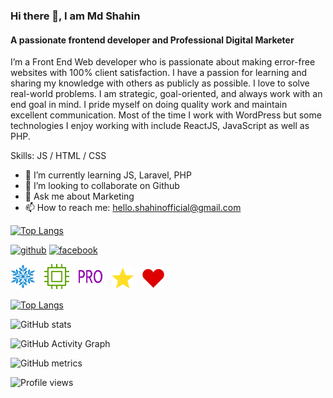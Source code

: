 ### Hi there 👋, I am Md Shahin
#### A passionate frontend developer and Professional Digital Marketer
I’m a Front End Web developer who is passionate about making error-free websites with 100% client satisfaction. I have a passion for learning and sharing my knowledge with others as publicly as possible. I love to solve real-world problems. I am strategic, goal-oriented, and always work with an end goal in mind. I pride myself on doing quality work and maintain excellent communication. Most of the time I work with WordPress but some technologies I enjoy working with include ReactJS, JavaScript as well as PHP.

Skills: JS / HTML / CSS

- 🌱 I’m currently learning JS, Laravel, PHP 
- 👯 I’m looking to collaborate on Github 
- 💬 Ask me about Marketing 
- 📫 How to reach me: hello.shahinofficial@gmail.com 

[![Top Langs](https://github-readme-stats.vercel.app/api/top-langs/?username=Shahinofficial&layout=compact)](https://github.com/Shahinofficial/github-readme-stats)

[<img src='https://cdn.jsdelivr.net/npm/simple-icons@3.0.1/icons/github.svg' alt='github' height='40'>](https://github.com/Shahinofficial)  [<img src='https://cdn.jsdelivr.net/npm/simple-icons@3.0.1/icons/facebook.svg' alt='facebook' height='40'>](https://www.facebook.com/mdshahin.me)  

<a href='https://archiveprogram.github.com/'><img src='https://raw.githubusercontent.com/acervenky/animated-github-badges/master/assets/acbadge.gif' width='40' height='40'></a> <a href='https://docs.github.com/en/developers'><img src='https://raw.githubusercontent.com/acervenky/animated-github-badges/master/assets/devbadge.gif' width='40' height='40'></a> <a href='https://github.com/pricing'><img src='https://raw.githubusercontent.com/acervenky/animated-github-badges/master/assets/pro.gif' width='40' height='40'></a> <a href='https://stars.github.com/'><img src='https://raw.githubusercontent.com/acervenky/animated-github-badges/master/assets/starbadge.gif' width='35' height='35'></a> <a href='https://docs.github.com/en/github/supporting-the-open-source-community-with-github-sponsors'><img src='https://raw.githubusercontent.com/acervenky/animated-github-badges/master/assets/sponsorbadge.gif' width='35' height='35'></a> 

[![Top Langs](https://github-readme-stats.vercel.app/api/top-langs/?username=Shahinofficial)](https://github.com/anuraghazra/github-readme-stats)

![GitHub stats](https://github-readme-stats.vercel.app/api?username=Shahinofficial&show_icons=true)  

![GitHub Activity Graph](https://activity-graph.herokuapp.com/graph?username=Shahinofficial)  

![GitHub metrics](https://metrics.lecoq.io/Shahinofficial)  

![Profile views](https://gpvc.arturio.dev/Shahinofficial)  
